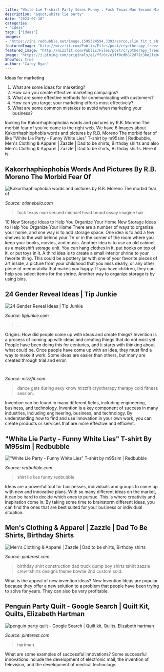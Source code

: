 ```yaml
---
title: "White Lie T-shirt Party Ideas Funny : Fuck Texas Man Second Michael Head Beard Essay Imagine Hair"
description: "&quot;white lie party"
date: "2023-07-18"
categories:
- "ideas"
tags: ["ideas"]
images:
- "https://ih1.redbubble.net/image.1595324594.3393/ssrco,slim_fit_t_shirt,mens,fafafa:ca443f4786,front,square_product,600x600.jpg"
featuredImage: "http://mizzfit.com/Public/Files/post/cryotherapy_freezing_for_wellness_cold_therapy_mizzfit_0315dfd806.jpg"
featured_image: "http://mizzfit.com/Public/Files/post/cryotherapy_freezing_for_wellness_cold_therapy_mizzfit_0315dfd806.jpg"
image: "https://i.pinimg.com/originals/e1/ff/0c/e1ff0cdb872d71c3be2fe9c9fcc0ebec.jpg"
ShowToc: true
author: "Carey Ryan"
---
```



Ideas for marketing
1. What are some ideas for marketing? 
2. How can you create effective marketing campaigns? 
3. What are some effective methods for communicating with customers? 
4. How can you target your marketing efforts most effectively? 
5. What are some common mistakes to avoid when marketing your business?

	

		
looking for Kakorrhaphiophobia words and pictures by R.B. Moreno The morbid fear of you've came to the right web. We have 6 Images about Kakorrhaphiophobia words and pictures by R.B. Moreno The morbid fear of like &quot;White Lie Party - Funny White Lies&quot; T-shirt by m95sim | Redbubble, Men&#039;s Clothing &amp; Apparel | Zazzle | Dad to be shirts, Birthday shirts and also Men&#039;s Clothing &amp; Apparel | Zazzle | Dad to be shirts, Birthday shirts. Here it is:
		
    
## Kakorrhaphiophobia Words And Pictures By R.B. Moreno The Morbid Fear Of

<img loading=lazy src="http://www.otisnebula.com/otisnebula/ON6_RBMoreno_files/kakorrhaphiophobia_15.jpg" onerror="this.onerror=null;this.src='https://tse1.mm.bing.net/th?id=OIP.rqiSuOBnLTDga1x0nj7WfAHaFL&amp;pid=15.1';" alt="Kakorrhaphiophobia words and pictures by R.B. Moreno The morbid fear of">

_Source: otisnebula.com_

>fuck texas man second michael head beard essay imagine hair. 

	

10 New Storage Ideas to Help You Organize Your Home
New Storage Ideas to Help You Organize Your Home
There are a number of ways to organize your home, and one way is to add storage space. One idea is to add a few shelves to the wall behind your TV or in the corner of the room where you keep your books, movies, and music. Another idea is to use an old cabinet as a makeshift storage unit. You can hang clothes in it, put books on top of it, or put toys in it. A third idea is to create a small interior shrine to your favorite thing. This could be a pottery jar with one of your favorite pieces of art inside, a picture from your childhood that you miss dearly, or any other piece of memorabilia that makes you happy. If you have children, they can help you select items for the shrine. Another way to organize storage is by using bins.

    
## 24 Gender Reveal Ideas | Tip Junkie

<img loading=lazy src="https://cdn.tipjunkie.com/wp-content/uploads/cache/12/31/1231b14d9329b96f794e19b34830fb6d.jpg" onerror="this.onerror=null;this.src='https://tse4.mm.bing.net/th?id=OIP.3DZY8uSxIrfYCnsAyy7UAAHaNK&amp;pid=15.1';" alt="24 Gender Reveal Ideas | Tip Junkie">

_Source: tipjunkie.com_

>. 

	

Origins: How did people come up with ideas and create things?
Invention is a process of coming up with ideas and creating things that do not exist yet. People have been doing this for centuries, and it starts with thinking about what could be. Once people have come up with an idea, they must find a way to make it work. Some ideas are easier than others, but many are created through trial and error.

    
## 

<img loading=lazy src="http://mizzfit.com/Public/Files/post/cryotherapy_freezing_for_wellness_cold_therapy_mizzfit_0315dfd806.jpg" onerror="this.onerror=null;this.src='https://tse1.mm.bing.net/th?id=OIP.YD2FOi7pWBwtBd3kg6XBfgHaEI&amp;pid=15.1';" alt="">

_Source: mizzfit.com_

>dance gets during sexy know mizzfit cryotherapy therapy cold fitness session. 

	

Invention can be found in many different fields, including engineering, business, and technology.
Invention is a key component of success in many industries, including engineering, business, and technology. By understanding how to find and use innovation in your own work, you can create products or services that are more effective and efficient.

    
## &quot;White Lie Party - Funny White Lies&quot; T-shirt By M95sim | Redbubble

<img loading=lazy src="https://ih1.redbubble.net/image.1595324594.3393/ssrco,slim_fit_t_shirt,mens,fafafa:ca443f4786,front,square_product,600x600.jpg" onerror="this.onerror=null;this.src='https://tse4.mm.bing.net/th?id=OIP.mlO7i4bxfH1WNFea2IUUDAHaHa&amp;pid=15.1';" alt="&quot;White Lie Party - Funny White Lies&quot; T-shirt by m95sim | Redbubble">

_Source: redbubble.com_

>shirt lie lies funny redbubble. 

	

Ideas are a powerful tool for businesses, individuals and groups to come up with new and innovative plans. With so many different ideas on the market, it can be hard to decide which ones to pursue. This is where creativity and inspiration come in. By taking some time to brainstorm different ideas, you can find the ones that are best suited for your business or individual situation.

    
## Men&#039;s Clothing &amp; Apparel | Zazzle | Dad To Be Shirts, Birthday Shirts

<img loading=lazy src="https://i.pinimg.com/originals/e1/ff/0c/e1ff0cdb872d71c3be2fe9c9fcc0ebec.jpg" onerror="this.onerror=null;this.src='https://tse4.mm.bing.net/th?id=OIP.kLXpLCaRUHkyyDFjTPBLowHaHa&amp;pid=15.1';" alt="Men&#039;s Clothing &amp; Apparel | Zazzle | Dad to be shirts, Birthday shirts">

_Source: pinterest.com_

>birthday shirt construction dad truck dump boy shirts tshirt zazzle crew tshirts designs theme bowtie 2nd custom sold. 

	

What is the appeal of new invention ideas?
New Invention Ideas are popular because they offer a new solution to a problem that people have been trying to solve for years. They can also be very profitable.

    
## Penguin Party Quilt - Google Search | Quilt Kit, Quilts, Elizabeth Hartman

<img loading=lazy src="https://i.pinimg.com/originals/cc/98/6d/cc986d425b3236a4a112fd12e9dfbbb1.png" onerror="this.onerror=null;this.src='https://tse3.mm.bing.net/th?id=OIP.HhCYhxI8QbhrgV1HYTn1aAHaJ4&amp;pid=15.1';" alt="penguin party quilt - Google Search | Quilt kit, Quilts, Elizabeth hartman">

_Source: pinterest.com_

>hartman. 

	

What are some examples of successful innovations?
Some successful innovations include the development of electronic mail, the invention of television, and the development of medical technology.

